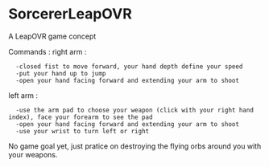 # SorcererLeapOVR
A LeapOVR game concept

Commands : 
  right arm :
  
      -closed fist to move forward, your hand depth define your speed
      -put your hand up to jump
      -open your hand facing forward and extending your arm to shoot
      
  left arm :
  
      -use the arm pad to choose your weapon (click with your right hand index), face your forearm to see the pad
      -open your hand facing forward and extending your arm to shoot
      -use your wrist to turn left or right
      
No game goal yet, just pratice on destroying the flying orbs around you with your weapons.
